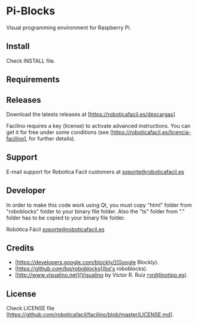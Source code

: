 Pi-Blocks
=========

Visual programming environment for Raspberry Pi.


Install
-------

Check INSTALL file.


Requirements
------------


Releases
---------

Download the latests releases at [https://roboticafacil.es/descargas]

Facilino requires a key (license) to activate advanced instructions. You can get it for free under some conditions (see [https://roboticafacil.es/licencia-facilino], for further details).


Support
-------

E-mail support for Robotica Facil customers at <soporte@roboticafacil.es>


Developer
---------

In order to make this code work using Qt, you must copy "html" folder from "roboblocks" folder to your binary file folder. Also the "ts" folder from "." folder has to be copied to your binary file folder.

Robótica Fácil <soporte@roboticafacil.es>


Credits
-------

* [https://developers.google.com/blockly/](Google Blockly).
* [https://github.com/bq/roboblocks](bq's roboblocks).
* [http://www.visualino.net](Visualino by Víctor R. Ruiz <rvr@linotipo.es>).


License
-------

Check LICENSE file [https://github.com/roboticafacil/facilino/blob/master/LICENSE.md].
